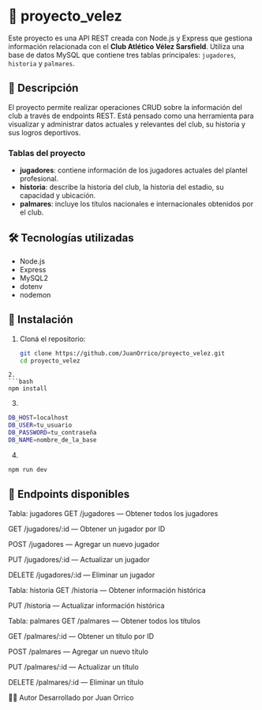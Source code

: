 # 📘 proyecto_velez

Este proyecto es una API REST creada con Node.js y Express que gestiona información relacionada con el **Club Atlético Vélez Sarsfield**. Utiliza una base de datos MySQL que contiene tres tablas principales: `jugadores`, `historia` y `palmares`.

## 🧾 Descripción

El proyecto permite realizar operaciones CRUD sobre la información del club a través de endpoints REST. Está pensado como una herramienta para visualizar y administrar datos actuales y relevantes del club, su historia y sus logros deportivos.

### Tablas del proyecto

- **jugadores**: contiene información de los jugadores actuales del plantel profesional.  
- **historia**: describe la historia del club, la historia del estadio, su capacidad y ubicación.  
- **palmares**: incluye los títulos nacionales e internacionales obtenidos por el club.

## 🛠️ Tecnologías utilizadas

- Node.js
- Express
- MySQL2
- dotenv
- nodemon

## 🔧 Instalación

1. Cloná el repositorio:
   ```bash
   git clone https://github.com/JuanOrrico/proyecto_velez.git
   cd proyecto_velez
```
2.
```bash 
npm install
```
3. 
```bash
DB_HOST=localhost
DB_USER=tu_usuario
DB_PASSWORD=tu_contraseña
DB_NAME=nombre_de_la_base
```
4. 
```bash
npm run dev
```

## 📡 Endpoints disponibles
Tabla: jugadores
GET /jugadores — Obtener todos los jugadores

GET /jugadores/:id — Obtener un jugador por ID

POST /jugadores — Agregar un nuevo jugador

PUT /jugadores/:id — Actualizar un jugador

DELETE /jugadores/:id — Eliminar un jugador

Tabla: historia
GET /historia — Obtener información histórica

PUT /historia — Actualizar información histórica

Tabla: palmares
GET /palmares — Obtener todos los títulos

GET /palmares/:id — Obtener un título por ID

POST /palmares — Agregar un nuevo título

PUT /palmares/:id — Actualizar un título

DELETE /palmares/:id — Eliminar un título

👨‍💻 Autor
Desarrollado por Juan Orrico

